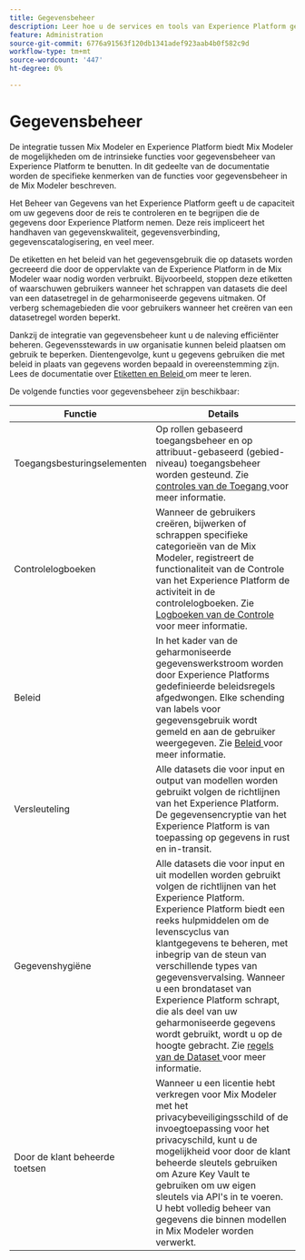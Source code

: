 ```yaml
---
title: Gegevensbeheer
description: Leer hoe u de services en tools van Experience Platform gebruikt waarmee u de verzamelde ervaringsgegevens kunt beheren. Zo, volgt u uw bedrijfspraktijken, wettelijke verplichtingen, en ontwikkelingsproces.
feature: Administration
source-git-commit: 6776a91563f120db1341adef923aab4b0f582c9d
workflow-type: tm+mt
source-wordcount: '447'
ht-degree: 0%

---
```


# Gegevensbeheer

De integratie tussen Mix Modeler en Experience Platform biedt Mix Modeler de mogelijkheden om de intrinsieke functies voor gegevensbeheer van Experience Platform te benutten. In dit gedeelte van de documentatie worden de specifieke kenmerken van de functies voor gegevensbeheer in de Mix Modeler beschreven.

Het Beheer van Gegevens van het Experience Platform geeft u de capaciteit om uw gegevens door de reis te controleren en te begrijpen die de gegevens door Experience Platform nemen. Deze reis impliceert het handhaven van gegevenskwaliteit, gegevensverbinding, gegevenscatalogisering, en veel meer.

De etiketten en het beleid van het gegevensgebruik die op datasets worden gecreeerd die door de oppervlakte van de Experience Platform in de Mix Modeler waar nodig worden verbruikt. Bijvoorbeeld, stoppen deze etiketten of waarschuwen gebruikers wanneer het schrappen van datasets die deel van een datasetregel in de geharmoniseerde gegevens uitmaken. Of verberg schemagebieden die voor gebruikers wanneer het creëren van een datasetregel worden beperkt.

Dankzij de integratie van gegevensbeheer kunt u de naleving efficiënter beheren. Gegevensstewards in uw organisatie kunnen beleid plaatsen om gebruik te beperken. Dientengevolge, kunt u gegevens gebruiken die met beleid in plaats van gegevens worden bepaald in overeenstemming zijn. Lees de documentatie over [ Etiketten en Beleid ](https://experienceleague.adobe.com/en/docs/analytics-platform/using/cja-dataviews/data-governance) om meer te leren.

De volgende functies voor gegevensbeheer zijn beschikbaar:

| Functie | Details |
|---|---|
| Toegangsbesturingselementen | Op rollen gebaseerd toegangsbeheer en op attribuut-gebaseerd (gebied-niveau) toegangsbeheer worden gesteund. Zie [ controles van de Toegang ](access-controls.md) voor meer informatie. |
| Controlelogboeken | Wanneer de gebruikers creëren, bijwerken of schrappen specifieke categorieën van de Mix Modeler, registreert de functionaliteit van de Controle van het Experience Platform de activiteit in de controlelogboeken. Zie [ Logboeken van de Controle ](audit-logs.md) voor meer informatie. |
| Beleid | In het kader van de geharmoniseerde gegevenswerkstroom worden door Experience Platforms gedefinieerde beleidsregels afgedwongen. Elke schending van labels voor gegevensgebruik wordt gemeld en aan de gebruiker weergegeven. Zie [ Beleid ](policies.md) voor meer informatie. |
| Versleuteling | Alle datasets die voor input en output van modellen worden gebruikt volgen de richtlijnen van het Experience Platform. De gegevensencryptie van het Experience Platform is van toepassing op gegevens in rust en in-transit. |
| Gegevenshygiëne | Alle datasets die voor input en uit modellen worden gebruikt volgen de richtlijnen van het Experience Platform. Experience Platform biedt een reeks hulpmiddelen om de levenscyclus van klantgegevens te beheren, met inbegrip van de steun van verschillende types van gegevensvervalsing. Wanneer u een brondataset van Experience Platform schrapt, die als deel van uw geharmoniseerde gegevens wordt gebruikt, wordt u op de hoogte gebracht. Zie [ regels van de Dataset ](/help/harmonize-data/dataset-rules.md) voor meer informatie. |
| Door de klant beheerde toetsen | Wanneer u een licentie hebt verkregen voor Mix Modeler met het privacybeveiligingsschild of de invoegtoepassing voor het privacyschild, kunt u de mogelijkheid voor door de klant beheerde sleutels gebruiken om Azure Key Vault te gebruiken om uw eigen sleutels via API&#39;s in te voeren. U hebt volledig beheer van gegevens die binnen modellen in Mix Modeler worden verwerkt. |
